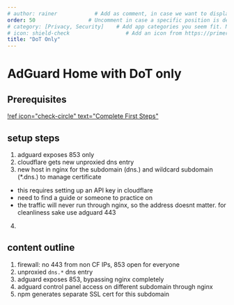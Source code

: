 ```yaml
---
# author: rainer            # Add as comment, in case we want to display authors down the road
order: 50                 # Uncomment in case a specific position is desired. Higher number > earlier position
# category: [Privacy, Security]    # Add app categories you seem fit. Not yet standardized.
# icon: shield-check                  # Add an icon from https://primer.github.io/octicons that fits the app / stack
title: "DoT Only"
---
```


# AdGuard Home with DoT only

## Prerequisites

[!ref icon="check-circle" text="Complete First Steps"](../../first-steps/1-vps-setup.md)

## setup steps

1. adguard exposes 853 only
2. cloudflare gets new unproxied dns entry
3. new host in nginx for the subdomain (dns.) and wildcard subdomain (*.dns.) to manage certificate
  - this requires setting up an API key in cloudflare
  - need to find a guide or someone to practice on
  - the traffic will never run through nginx, so the address doesnt matter. for cleanliness sake use adguard 443
4. 

## content outline

1. firewall:  no 443 from non CF IPs, 853 open for everyone
2. unproxied `dns.*` dns entry
3. adguard exposes 853, bypassing nginx completely
4. adguard control panel access on different subdomain through nginx
5. npm generates separate SSL cert for this subdomain